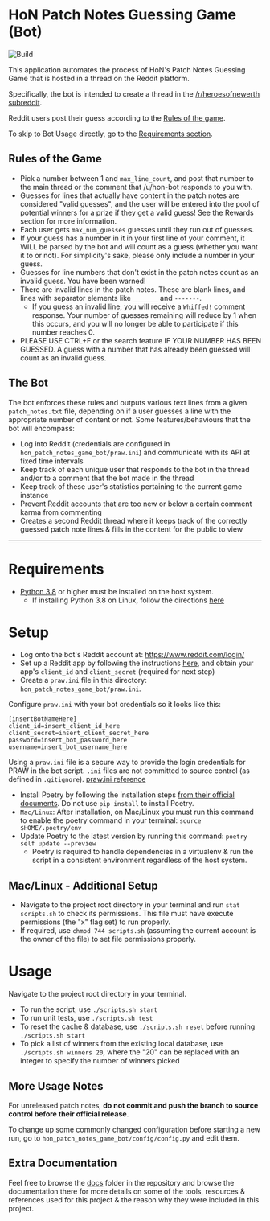 # HoN Patch Notes Guessing Game (Bot)

![Build](https://img.shields.io/github/workflow/status/ElementUser/HoN-Patch-Notes-Game-Bot/Github%20CI?label=Build%3A%20Github%20CI&style=flat-square)

This application automates the process of HoN's Patch Notes Guessing Game that is hosted in a thread on the Reddit platform.

Specifically, the bot is intended to create a thread in the [/r/heroesofnewerth subreddit](https://www.reddit.com/r/HeroesofNewerth/).

Reddit users post their guess according to the [Rules of the game](#Rules-of-the-game).

To skip to Bot Usage directly, go to the [Requirements section](#Requirements).

## Rules of the Game

- Pick a number between 1 and `max_line_count`, and post that number to the main thread or the comment that /u/hon-bot responds to you with.
- Guesses for lines that actually have content in the patch notes are considered "valid guesses", and the user will be entered into the pool of potential winners for a prize if they get a valid guess! See the Rewards section for more information.
- Each user gets `max_num_guesses` guesses until they run out of guesses.
- If your guess has a number in it in your first line of your comment, it WILL be parsed by the bot and will count as a guess (whether you want it to or not). For simplicity's sake, please only include a number in your guess.
- Guesses for line numbers that don't exist in the patch notes count as an invalid guess. You have been warned!
- There are invalid lines in the patch notes. These are blank lines, and lines with separator elements like `_______` and `-------`.
  - If you guess an invalid line, you will receive a `Whiffed!` comment response. Your number of guesses remaining will reduce by 1 when this occurs, and you will no longer be able to participate if this number reaches 0.
- PLEASE USE CTRL+F or the search feature IF YOUR NUMBER HAS BEEN GUESSED. A guess with a number that has already been guessed will count as an invalid guess.

## The Bot

The bot enforces these rules and outputs various text lines from a given `patch_notes.txt` file, depending on if a user guesses a line with the appropriate number of content or not. Some features/behaviours that the bot will encompass:

- Log into Reddit (credentials are configured in `hon_patch_notes_game_bot/praw.ini`) and communicate with its API at fixed time intervals
- Keep track of each unique user that responds to the bot in the thread and/or to a comment that the bot made in the thread
- Keep track of these user's statistics pertaining to the current game instance
- Prevent Reddit accounts that are too new or below a certain comment karma from commenting
- Creates a second Reddit thread where it keeps track of the correctly guessed patch note lines & fills in the content for the public to view

---

# Requirements

- [Python 3.8](https://www.python.org/downloads/release/python-380/) or higher must be installed on the host system.
  - If installing Python 3.8 on Linux, follow the directions [here](https://tecadmin.net/install-python-3-8-ubuntu/)

# Setup

- Log onto the bot's Reddit account at: https://www.reddit.com/login/
- Set up a Reddit app by following the instructions [here](https://github.com/reddit-archive/reddit/wiki/OAuth2-Quick-Start-Example), and obtain your app's `client_id` and `client_secret` (required for next step)
- Create a `praw.ini` file in this directory: `hon_patch_notes_game_bot/praw.ini`.

Configure `praw.ini` with your bot credentials so it looks like this:

```
[insertBotNameHere]
client_id=insert_client_id_here
client_secret=insert_client_secret_here
password=insert_bot_password_here
username=insert_bot_username_here
```

Using a `praw.ini` file is a secure way to provide the login credentials for PRAW in the bot script. `.ini` files are not committed to source control (as defined in `.gitignore`). [praw.ini reference](https://praw.readthedocs.io/en/latest/getting_started/configuration/prawini.html)

- Install Poetry by following the installation steps [from their official documents](https://python-poetry.org/docs/). Do not use `pip install` to install Poetry.
- `Mac/Linux`: After installation, on Mac/Linux you must run this command to enable the poetry command in your terminal: `source $HOME/.poetry/env`
- Update Poetry to the latest version by running this command: `poetry self update --preview`
  - Poetry is required to handle dependencies in a virtualenv & run the script in a consistent environment regardless of the host system.

## Mac/Linux - Additional Setup

- Navigate to the project root directory in your terminal and run `stat scripts.sh` to check its permissions. This file must have execute permissions (the "x" flag set) to run properly.
- If required, use `chmod 744 scripts.sh` (assuming the current account is the owner of the file) to set file permissions properly.

# Usage

Navigate to the project root directory in your terminal.

- To run the script, use `./scripts.sh start`
- To run unit tests, use `./scripts.sh test`
- To reset the cache & database, use `./scripts.sh reset` before running `./scripts.sh start`
- To pick a list of winners from the existing local database, use `./scripts.sh winners 20`, where the "20" can be replaced with an integer to specify the number of winners picked

## More Usage Notes

For unreleased patch notes, **do not commit and push the branch to source control before their official release**.

To change up some commonly changed configuration before starting a new run, go to `hon_patch_notes_game_bot/config/config.py` and edit them.

## Extra Documentation

Feel free to browse the [docs](/docs) folder in the repository and browse the documentation there for more details on some of the tools, resources & references used for this project & the reason why they were included in this project.
